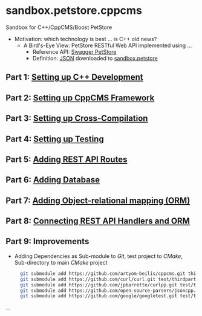# sandbox.petstore.cppcms

Sandbox for C++/CppCMS/Boost PetStore

- Motivation: which technology is best ... is C++ old news?
    - A Bird's-Eye View: PetStore RESTful Web API implemented using ...
        - Reference API: [Swagger PetStore](http://petstore.swagger.io/)
        - Definition: [JSON](https://editor.swagger.io/) downloaded to [sandbox.petstore](https://github.com/kjwenger/sandbox.petstore/README.md)

## Part 1: [Setting up C++ Development](doc/part/01.md)

## Part 2: [Setting up CppCMS Framework](doc/part/02.md)

## Part 3: [Setting up Cross-Compilation](doc/part/03.md)

## Part 4: [Setting up Testing](doc/part/04.md)

## Part 5: [Adding REST API Routes](doc/part/05.md)

## Part 6: [Adding Database](doc/part/06.md)

## Part 7: [Adding Object-relational mapping (ORM)](doc/part/07.md)

## Part 8: [Connecting REST API Handlers and ORM](doc/part/08.md)

## Part 9: Improvements

- Adding Dependencies as Sub-module to _Git_, test project to _CMake_, Sub-directory to main _CMake_ project
    ```bash
      git submodule add https://github.com/artyom-beilis/cppcms.git thirdparty/cppcms --recursive
      git submodule add https://github.com/curl/curl.git test/thirdparty/curl --recursive
      git submodule add https://github.com/jpbarrette/curlpp.git test/thirdparty/curlpp --recursive
      git submodule add https://github.com/open-source-parsers/jsoncpp.git --recursive
      git submodule add https://github.com/google/googletest.git test/thirdparty/googletest --recursive
    ```
...
